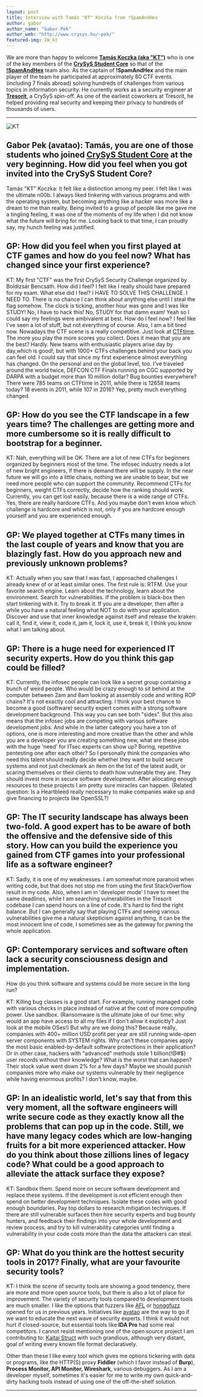 ```yaml
---
layout: post
title: Interview with Tamás "KT" Koczka from !SpamAndHex
author: gabor
author_name: "Gabor Pek"
author_web: "http://www.crysys.hu/~pek/"
featured-img: IW_kt
---
```


We are more than happy to welcome **[Tamás Koczka (aka "KT")](https://twitter.com/koczkatamas)** who is one of the key members of the **[CrySyS Student Core](https://blog.avatao.com/How-SpamAndHex-became-top-hacker-team-3/)** so that of the **[!SpamAndHex](https://blog.avatao.com/How-SpamAndHex-became-top-hacker-team-3/)** team also. As the captain of **!SpamAndHex** and the main player of the team he participated at approximately 80 CTF events (including 7 finals abroad) solving hundreds of challenges from various topics in information security. He currently works as a security engineer at **[Tresorit](https://tresorit.com)**, a CrySyS spin-off. As one of the earliest coworkers at Tresorit, he helped providing real security and keeping their privacy to hundreds of thousands of users.

<!--excerpt-->

----

![KT](../images/kt.jpg)

## <span class="post question">Gabor Pek (avatao): Tamás, you are one of those students who joined [CrySyS Student Core](https://blog.avatao.com/How-SpamAndHex-became-top-hacker-team-3/) at the very beginning. How did you feel when you got invited into the CrySyS Student Core?</span>


<span class="post answer"> Tamás "KT" Koczka:</span> It felt like a distinction among my peer. I felt like I was the ultimate n00b. I always liked tinkering with various programs and with the operating system, but becoming anything like a hacker was more like a dream to me than reality. Being invited to a group of people like me gave me a tingling feeling, it was one of the moments of my life when I did not know what the future will bring for me. Looking back to that time, I can proudly say, my hunch feeling was justified.

## <span class="post question">GP: How did you feel when you first played at CTF games and how do you feel now? What has changed since your first experience?</span>


<span class="post answer">KT:</span> My first "CTF" was the first CrySyS Security Challenge organized by Boldizsár Bencsáth. How did I feel? I felt like I really should have prepared for my exam. What else did I feel? I HAVE TO SOLVE THIS CHALLENGE. I NEED TO. There is no chance I can think about anything else until I steal the flag somehow. The clock is ticking, another hour was gone and I was like STUDY! No, I have to hack this! No, STUDY for that damn exam! Yeah so I could say my feelings were ambivalent at best.
How do I feel now? I feel like I've seen a lot of stuff, but not everything of course. Also, I am a bit tired now. Nowadays the CTF scene is a really competitive. Just look at [CTFtime](https://ctftime.org). The more you play the more scores you collect. Does it mean that you are the best? Hardly. New teams with enthusiastic players arise day by day,which is good!, but with 1000+ CTFs challenges behind your back you can feel old.
I could say that since my first experience almost everything has changed. On the personal and on the global level, too. I've traveled around the world twice, DEFCON CTF Finals running on CGC supported by DARPA with a budget more than 10 million dollar? Bug bounties everywhere? There were 785 teams on CTFtime in 2011, while there is 12658 teams today? 18 events in 2011, while 107 in 2016? Yep, pretty much everything changed.


## <span class="post question">GP: How do you see the CTF landscape in a few years time? The challenges are getting more and more cumbersome so it is really difficult to bootstrap for a beginner.</span>


<span class="post answer">KT:</span> Nah, everything will be OK. There are a lot of new CTFs for beginners organized by beginners most of the time. The infosec industry needs a lot of new bright engineers, if there is demand there will be supply. In the near future we will go into a little chaos, nothing we are unable to bear, but we need more people who can support the community. Recommend CTFs for beginners, weight CTFs correctly, decide how the ranking should work.
Currently, you can get lost easily, because there is a wide range of CTFs. Yes, there are really hardcore CTFs. And you maybe don't even know which challenge is hardcore and which is not, only if you are hardcore enough yourself and you are experienced enough.


## <span class="post question">GP: We played together at CTFs many times in the last couple of years and know that you are blazingly fast. How do you approach new and previously unknown problems?</span>


<span class="post answer">KT:</span> Actually when you saw that I was fast, I approached challenges I already knew of or at least similar ones. The first rule is: RTFM. Use your favorite search engine. Learn about the technology, learn about the environment. Search for vulnerabilities.
If the problem is black-box then start tinkering with it. Try to break it. If you are a developer, then after a while you have a natural feeling what NOT to do with your application. Discover and use that inner knowledge against itself and release the kraken: call it, find it, view it, code it, jam it, lock it, use it, break it, I think you know what I am talking about.

## <span class="post question">GP: There is a huge need for experienced IT security experts. How do you think this gap could be filled?</span>

<span class="post answer">KT: </span>Currently, the infosec people can look like a secret group containing a bunch of weird people. Who would be crazy enough to sit behind at the computer between 2am and 8am looking at assembly code and writing ROP chains? It's not exactly cool and attracting.
I think your best chance to become a good (software) security expert comes with a strong software development background. This way you can see both "sides". But this also means that the infosec jobs are competing with various software development jobs. And while in the latter category you have a ton of options, one is more interesting and more creative than the other and while you are a developer you are creating something new, what are these jobs with the huge 'need' for ITsec experts can show up? Boring, repetitive pentesting one after each other?
So I personally think the companies who need this talent should really decide whether they want to build secure systems and not just checkmark an item on the list of the latest audit, or scaring themselves or their clients to death how vulnerable they are. They should invest more in secure software development.
After allocating enough resources to these projects I am pretty sure miracles can happen. (Related question: Is a Heartbleed really necessary to make companies wake up and give financing to projects like OpenSSL?)

## <span class="post question">GP: The IT security landscape has always been two-fold. A good expert has to be aware of both the offensive and the defensive side of this story. How can you build the experience you gained from CTF games into your professional life as a software engineer?</span>

<span class="post answer">KT: </span>Sadly, it is one of my weaknesses. I am somewhat more paranoid when writing code, but that does not stop me from using the first StackOverflow result in my code. Also, when I am in 'developer mode' I have to meet the same deadlines, while I am searching vulnerabilities in the Tresorit codebase I can spend hours on a line of code. It's hard to find the right balance.
But I can generally say that playing CTFs and seeing various vulnerabilities give me a natural skepticism against anything, it can be the most innocent line of code, I sometimes see as the gateway for pwning the whole application.

## <span class="post question">GP: Contemporary services and software often lack a security consciousness design and implementation. 
How do you think software and systems could be more secure in the long run?</span>

<span class="post answer">KT: </span>
Killing bug classes is a good start. For example, running managed code with various checks in place instead of native at the cost of more computing power. Use sandbox. (Ransomware is the ultimate joke of our time: why would an app have access to all my files if I don't allow it explicitly? Just look at the mobile OSes!)
But why are we doing this? Because really, companies with 400+ million USD profit per year are still running wide-open server components with SYSTEM rights. Why can't these companies apply the most basic enabled-by-default software protections in their application? Or in other case, hackers with "advanced" methods stole 1 billion(!@#$) user records without their knowledge? What is the worst that can happen? Their stock value went down 2% for a few days? Maybe we should punish companies more who make our systems vulnerable by their negligence while having enormous profits? I don't know, maybe.

## <span class="post question">GP: In an idealistic world, let's say that from this very moment, all the software engineers will write secure code as they exactly know all the problems that can pop up in the code. Still, we have many legacy codes which are low-hanging fruits for a bit more experienced attacker. How do you think about those zillions lines of legacy code? What could be a good approach to alleviate the attack surface they expose?</span>
 

<span class="post answer">KT: </span>Sandbox them. Spend more on secure software development and replace these systems. If the development is not efficient enough then spend on better development techniques. Isolate these codes with good enough boundaries. Pay top dollars to research mitigation techniques. If there are still vulnerable surfaces then hire security experts and bug bounty hunters, and feedback their findings into your whole development and review process, and try to kill vulnerability categories until finding a vulnerability in your code costs more than the data the attackers can steal.

## <span class="post question">GP: What do you think are the hottest security tools in 2017? Finally, what are your favourite security tools?</span>

<span class="post answer">KT: </span>I think the scene of security tools are showing a good tendency, there are more and more open source tools, but there is also a lot of place for improvement. The variety of security tools compared to development tools are much smaller.
I like the options that fuzzers like [AFL](http://lcamtuf.coredump.cx/afl/) or [honggfuzz](https://github.com/google/honggfuzz) opened for us in previous years.
Initiatives like [avatao](https://avatao.com) are the way to go if we want to educate the next wave of security experts.
I think it would not hurt if closed-source, but essential tools like **IDA Pro** had some real competitors. I cannot resist mentioning one of the open source project I am contributing to: [Kaitai Struct](http://kaitai.io/) with such grandious, although very distant, goal of writing every known file format declaratively. 

Other than these I like every tool which gives me options tickering with data or programs, like the HTTP(S) proxy **Fiddler** (which I favor instead of **Burp**), **Process Monitor, API Monitor, Wireshark**, various debuggers.
As I am a developer myself, sometimes it's easier for me to write my own quick-and-dirty hacking tools instead of using one of the off-the-shelf solution.

----
